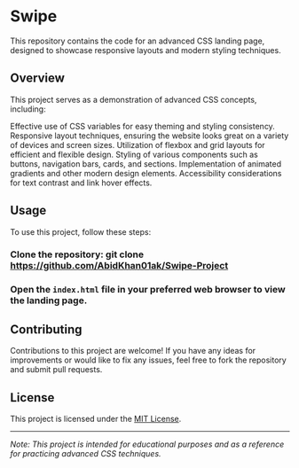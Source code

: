 # Swipe

This repository contains the code for an advanced CSS landing page, designed to showcase responsive layouts and modern styling techniques.


## Overview

This project serves as a demonstration of advanced CSS concepts, including:

Effective use of CSS variables for easy theming and styling consistency.
Responsive layout techniques, ensuring the website looks great on a variety of devices and screen sizes.
Utilization of flexbox and grid layouts for efficient and flexible design.
Styling of various components such as buttons, navigation bars, cards, and sections.
Implementation of animated gradients and other modern design elements.
Accessibility considerations for text contrast and link hover effects.

## Usage
To use this project, follow these steps:

### Clone the repository: git clone https://github.com/AbidKhan01ak/Swipe-Project

### Open the `index.html` file in your preferred web browser to view the landing page.

## Contributing

Contributions to this project are welcome! If you have any ideas for improvements or would like to fix any issues, feel free to fork the repository and submit pull requests.

## License

This project is licensed under the [MIT License](LICENSE).

---

*Note: This project is intended for educational purposes and as a reference for practicing advanced CSS techniques.*
